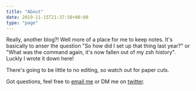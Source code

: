 ```yaml
---
title: "About"
date: 2019-11-15T21:37:58+00:00
type: "page"
---
```


Really, another blog?! Well more of a place for me to keep notes. It's basically to anser the question "So how did I set up that thing last year?" or "What was the command again, it's now fallen out of my zsh history". Luckly I wrote it down here!

There's going to be little to no editing, so watch out for paper cuts.

Got questions, feel free to [email me](ramblings@henryjenkins.name) or DM me on [twitter](https://twitter.com/steakunderscore).
